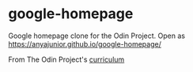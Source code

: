 # google-homepage
Google homepage clone for the Odin Project. Open as https://anyajunior.github.io/google-homepage/
  
From The Odin Project's [curriculum](http://www.theodinproject.com/courses/web-development-101/lessons/html-css)
